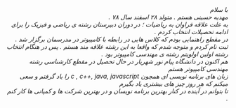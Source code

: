 <I DOCTYPE html>
<html dir="rtl" lang="fa">
<html>
<head>
<meta chaset="utf-8">
<div dir="rtl">
<title> انگیزه نامه </title>
</head>
<body>
<div dir="rlt">
با سلام
‌<br>
مهدیه حسینی هستم . متولد ۲۸ اسفند سال ۷۸ .
<br>
به علت علاقه فراوان به ریاضیات ؛ در دوران دبیرستان رشته ی ریاضی و فیزیک را برای ادامه تحصیلات انتخاب کردم . 
<br>
در مقطع راهنمایی بودم که کلاس هایی در رابطه با کامپیوتر در مدرسمان برگزار شد .
 ثبت نام کردم و متوجه شدم که واقعا به این رشته علاقه مند هستم 
. پس در هنگام انتخاب رشته اولین اولویتم رشته ی مهندسی کامپیوتر بود . 
‌<br>
  هم اکنون در دانشگاه پیام نور شهریار در حال تحصیل در مقطع کارشناسی رشته مهندسی کامپیوتر هستم
‌<br>
زبان های برنامه نویسی ای همچون c , c++, java, javascript را یاد گرفتم و سعی میکنم که هر روز چیز های بیشتری یاد بگیرم 
<br>
تا بتوانم در آینده در کنار بهترین برنامه نویسان و در بهترین شرکت ها و کمپانی ها کار کنم .
<br>
</head>
</div>
</body>
</html>

